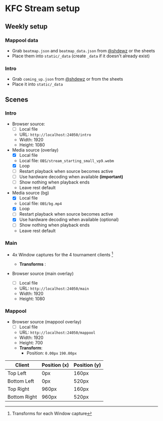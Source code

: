 # KFC Stream setup

## Weekly setup
### Mappool data
- Grab `beatmap.json` and `beatmap_data.json` from [@shdewz](https://github.com/shdewz) or the sheets
- Place them into `static/_data` (create `_data` if it doesn't already exist)

### Intro
- Grab `coming_up.json` from [@shdewz](https://github.com/shdewz) or from the sheets
- Place it into `static/_data`

## Scenes
### Intro

- Browser source:
  - [ ] Local file 
  - URL: `http://localhost:24050/intro`
  - Width: 1920
  - Height: 1080
- Media source (overlay)
  - [x] Local file
  - Local file: `OBS/stream_starting_small_vp9.webm`
  - [x] Loop
  - [ ] Restart playback when source becomes active
  - [ ] Use hardware decoding when available **(important)**
  - [ ] Show nothing when playback ends
  - Leave rest default
- Media source (bg)
  - [x] Local file
  - Local file: `OBS/bg.mp4`
  - [x] Loop
  - [ ] Restart playback when source becomes active
  - [x] Use hardware decoding when available (optional)
  - [ ] Show nothing when playback ends
  - Leave rest default

### Main
- 4x Window captures for the 4 tournament clients [^tctransforms]
  - **Transforms** :

- Browser source (main overlay)
  - [ ] Local file
  - URL: `http://localhost:24050/main`
  - Width: 1920
  - Height: 1080



### Mappool
- Browser source (mappool overlay)
  - [ ] Local file
  - URL: `http://localhost:24050/mappool`
  - Width: 1920
  - Height: 700
  - **Transform**:
    - Position: `0.00px` `190.00px`
  


[^tctransforms]: Transforms for each Window capture 

| Client       | Position (x) | Position (y) |
|--------------|--------------|--------------| 
| Top Left     | 0px          | 160px        |
| Bottom Left  | 0px          | 520px        |
| Top Right    | 960px        | 160px        |
| Bottom Right | 960px        | 520px        |

